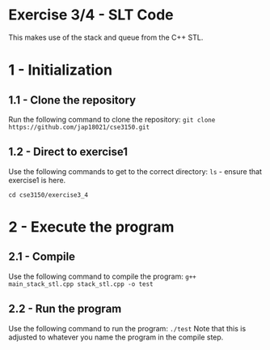 # Exercise 3/4 - SLT Code
This makes use of the stack and queue from the C++ STL.
# 1 - Initialization
## 1.1 - Clone the repository
Run the following command to clone the repository:
`git clone https://github.com/jap18021/cse3150.git`
## 1.2 - Direct to exercise1
Use the following commands to get to the correct directory:
`ls` - ensure that exercise1 is here.

`cd cse3150/exercise3_4`
# 2 - Execute the program
## 2.1 - Compile
Use the following command to compile the program:
`g++ main_stack_stl.cpp stack_stl.cpp -o test`
## 2.2 - Run the program
Use the following command to run the program:
`./test`
Note that this is adjusted to whatever you name the program in the compile step.
